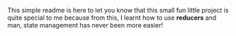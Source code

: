 This simple readme is here to let you know that this small fun little project is quite special to me because from this, I learnt how to use **reducers** and man,
state management has never been more easier!
